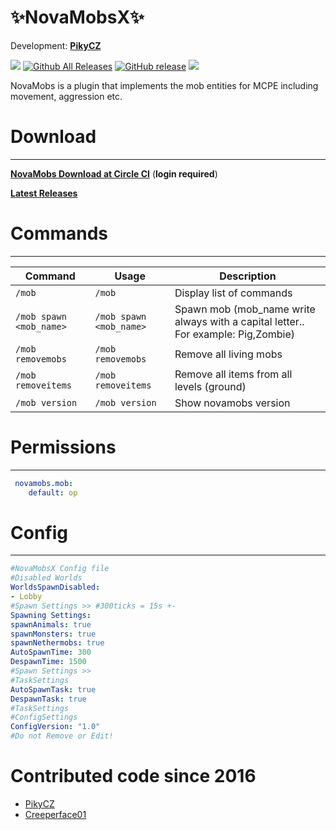 # ✨NovaMobsX✨ 

Development: **[PikyCZ](https://github.com/PikyCZ)**

![](https://circleci.com/gh/PikyCZ/NovaMobsX.svg?style=shield&circle-token=ef:a9:c6:67:1a:e3:2b:fe:67:4b:d6:d1:d7:bf:35:18)
[![Github All Releases](https://img.shields.io/github/downloads/PikyCZ/NovaMobsX/total.svg)](https://github.com/PikyCZ/NovaMobsX/releases)
[![GitHub release](https://img.shields.io/github/release/PikyCZ/NovaMobsX.svg)](https://github.com/PikyCZ/NovaMobsX/releases/latest)
[![](https://img.shields.io/badge/stable-status-brightgreen.svg)](status/status.md)

NovaMobs is a plugin that implements the mob entities for MCPE including movement, aggression etc.

# Download
 ---------
__[NovaMobs Download at Circle CI](https://circleci.com/gh/PikyCZ/NovaMobsX/tree/master/)__ (**login required**)

__[Latest Releases](https://github.com/PikyCZ/NovaMobsX/releases)__ 

# Commands
-----------
| Command | Usage | Description |
| ------- |  ----- | ----------- |
| `/mob` | `/mob` | Display list of commands|
| `/mob spawn <mob_name>` | `/mob spawn <mob_name>` | Spawn mob (mob_name write always with a capital letter.. For example: Pig,Zombie)
| `/mob removemobs` | `/mob removemobs` | Remove all living mobs|
| `/mob removeitems` | `/mob removeitems` | Remove all items from all levels (ground)|
| `/mob version` | `/mob version` | Show novamobs version|

# Permissions
-------------
```yml
 novamobs.mob:
    default: op
  ```
# Config
--------
```yml
#NovaMobsX Config file
#Disabled Worlds 
WorldsSpawnDisabled:
- Lobby
#Spawn Settings >> #300ticks = 15s +-
Spawning Settings:
spawnAnimals: true
spawnMonsters: true
spawnNethermobs: true
AutoSpawnTime: 300 
DespawnTime: 1500
#Spawn Settings >>
#TaskSettings
AutoSpawnTask: true
DespawnTask: true
#TaskSettings
#ConfigSettings
ConfigVersion: "1.0"
#Do not Remove or Edit!
```

# Contributed code since 2016
* [PikyCZ](//github.com/PikyCZ)
* [Creeperface01](//github.com/Creeperface01)
